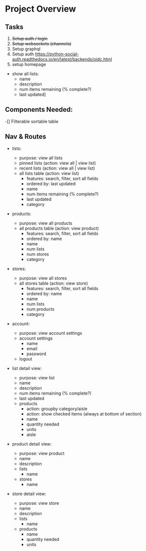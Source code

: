 # Project Overview


## Tasks

1. ~~Setup auth / login~~
2. ~~Setup websockets (channels)~~
3. Setup graphql
4. Setup auth https://python-social-auth.readthedocs.io/en/latest/backends/oidc.html
5. setup homepage
- show all lists:
  - name
  - description
  - num items remaining (% complete?)
  - last updated]


## Components Needed:
-[] Filterable sortable table


## Nav & Routes
- lists:
  - purpose: view all lists
  - pinned lists (action: view all | view list)
  - recent lists (action: view all | view list)
  - all lists table (action: view list)
    - features: search, filter, sort all fields
    - ordered by: last updated
    - name
    - num items remaining (% complete?)
    - last updated
    - category

- products:
  - purpose: view all products
  - all products table (action: view product)
    - features: search, filter, sort all fields
    - ordered by: name
    - name
    - num lists
    - num stores
    - category

- stores:
  - purpose: view all stores
  - all stores table (action: view store)
    - features: search, filter, sort all fields
    - ordered by: name
    - name
    - num lists
    - num products
    - category

- account:
  - purpose: view account settings
  - account settings
    - name
    - email
    - password
  - logout


- list detail view:
  - purpose: view list
  - name
  - description
  - num items remaining (% complete?)
  - last updated
  - products
    - action: groupby category/aisle
    - action: show checked items (always at bottom of section)
    - name
    - quantity needed
    - units
    - aisle

- product detail view:
  - purpose: view product
  - name
  - description
  - lists
    - name
  - stores
    - name

- store detail view:
  - purpose: view store
  - name
  - description
  - lists
    - name
  - products
    - name
    - quantity needed
    - units
